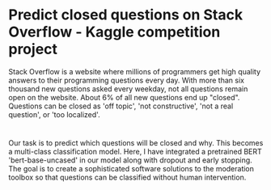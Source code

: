 # Predict closed questions on Stack Overflow - Kaggle competition project

Stack Overflow is a website where millions of programmers get high quality answers to their programming questions every day. With more than six thousand new questions asked every weekday, not all questions remain open on the website. About 6% of all new questions end up "closed". Questions can be closed as 'off topic', 'not constructive', 'not a real question', or 'too localized'. 
#
Our task is to predict which questions will be closed and why. This becomes a multi-class classification model. Here, I have integrated a pretrained BERT 'bert-base-uncased' in our model along with dropout and early stopping. The goal is to create a sophisticated software solutions to the moderation toolbox so that questions can be classified without human intervention.
